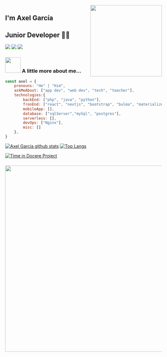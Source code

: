 <img align='right' src="https://media.giphy.com/media/M9gbBd9nbDrOTu1Mqx/giphy.gif" width="230">

## I'm Axel García
## Junior Developer 👨‍💻

[![](https://img.shields.io/badge/LinkedIn-agarciadarce-blue)](https://www.linkedin.com/in/axel-eleazar-garcía-darce-aab259143)
[![](https://img.shields.io/badge/Mail-pacisauctor%40protonmail.com-red)](mailto:pacisauctor@protonmail.com)
[![](https://img.shields.io/badge/Web-MySiteWeb-green)](https://agarciadarce.codes)


### <img src="https://media.giphy.com/media/VgCDAzcKvsR6OM0uWg/giphy.gif" width="50"> A little more about me...  

```javascript
const axel = {
    pronouns: "He" | "Him",
    askMeAbout: ["app dev", "web dev", "tech", "teacher"],
    technologies:{
        backEnd: ["php", "java", "python"],
        fronEnd: ["react", "nextjs", "bootstrap", "bulma", "materialize"],
        mobileApp: [],
        database: ["sqlServer","mySql", "postgres"],
        serverless: [],
        devOps: ["Nginx"],
        misc: []
    },
}
```
[![Axel García github stats](https://github-readme-stats.vercel.app/api?username=Axel19992017&show_icons=true&theme=dark&count_private=true)](https://github.com/anuraghazra/github-readme-stats)
[![Top Langs](https://github-readme-stats.vercel.app/api/top-langs/?username=Axel19992017&layout=compact&theme=dark&count_private=true)](https://github.com/anuraghazra/github-readme-stats)

[![Time in Docere Project](https://wakatime.com/badge/github/pacisauctor/docere.svg)](https://wakatime.com/badge/github/pacisauctor/docere)

### <img src="https://wakatime.com/share/@agarciadarce/4721b6f6-945d-426f-be78-5e3977169635.svg" width="600">
